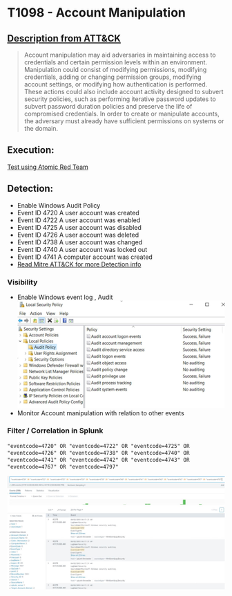 # T1098 - Account Manipulation
## [Description from ATT&CK](https://attack.mitre.org/wiki/Technique/T1098)
<blockquote>Account manipulation may aid adversaries in maintaining access to credentials and certain permission levels within an environment. Manipulation could consist of modifying permissions, modifying credentials, adding or changing permission groups, modifying account settings, or modifying how authentication is performed. These actions could also include account activity designed to subvert security policies, such as performing iterative password updates to subvert password duration policies and preserve the life of compromised credentials. In order to create or manipulate accounts, the adversary must already have sufficient permissions on systems or the domain.</blockquote>

## Execution:
[Test using Atomic Red Team](https://github.com/redcanaryco/atomic-red-team/blob/master/atomics/T1098/T1098.md)

## Detection:
* Enable Windows Audit Policy
* Event ID 4720    A user account was created
* Event ID 4722    A user account was enabled
* Event ID 4725    A user account was disabled
* Event ID 4726    A user account was deleted
* Event ID 4738    A user account was changed
* Event ID 4740    A user account was locked out
* Event ID 4741    A computer account was created
* [Read Mitre ATT&CK for more Detection info](https://attack.mitre.org/wiki/Technique/T1098)

### Visibility
* Enable Windows event log , Audit
![Splunk Detection](https://github.com/avaplex/dpi911/blob/master/images/T1098-1.JPG)
* Monitor Account manipulation with relation to other events

### Filter / Correlation in Splunk

```
"eventcode=4720" OR "eventcode=4722" OR "eventcode=4725" OR "eventcode=4726" OR "eventcode=4738" OR "eventcode=4740" OR "eventcode=4741" OR "eventcode=4742" OR "eventcode=4743" OR "eventcode=4767" OR "eventcode=4797"
```

![Splunk Detection](https://github.com/avaplex/dpi911/blob/master/images/T1098.JPG)
